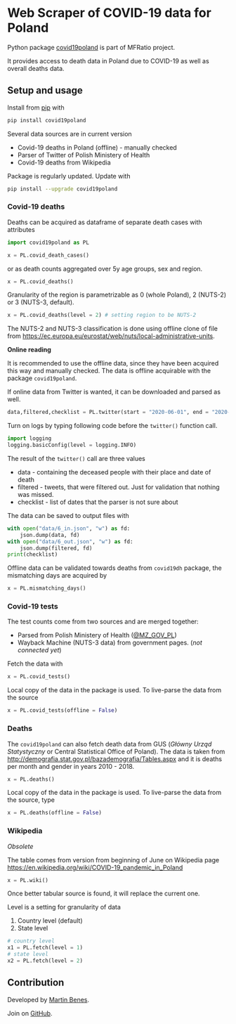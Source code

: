 
# Web Scraper of COVID-19 data for Poland

Python package [covid19poland](https://pypi.org/project/covid19poland/) is part of MFRatio project.

It provides access to death data in Poland due to COVID-19 as well as overall deaths data.

## Setup and usage

Install from [pip](https://pypi.org/project/covid19poland/) with

```python
pip install covid19poland
```

Several data sources are in current version
* Covid-19 deaths in Poland (offline) - manually checked
* Parser of Twitter of Polish Ministery of Health
* Covid-19 deaths from Wikipedia


Package is regularly updated. Update with

```bash
pip install --upgrade covid19poland
```

### Covid-19 deaths

Deaths can be acquired as dataframe of separate death cases with attributes

```python
import covid19poland as PL

x = PL.covid_death_cases()
```

or as death counts aggregated over 5y age groups, sex and region.

```python
x = PL.covid_deaths()
```

Granularity of the region is parametrizable as 0 (whole Poland), 2 (NUTS-2) or 3 (NUTS-3, default).

```python
x = PL.covid_deaths(level = 2) # setting region to be NUTS-2
```

The NUTS-2 and NUTS-3 classification is done using offline clone of file from
https://ec.europa.eu/eurostat/web/nuts/local-administrative-units.

**Online reading**

It is recommended to use the offline data, since they have been acquired
this way and manually checked. The data is offline acquirable with the package `covid19poland`.

If online data from Twitter is wanted, it can be downloaded and parsed as well.


```python
data,filtered,checklist = PL.twitter(start = "2020-06-01", end = "2020-07-01")
```

Turn on logs by typing following code before the `twitter()` function call.

```python
import logging
logging.basicConfig(level = logging.INFO)
```

The result of the `twitter()` call are three values

* data - containing the deceased people with their place and date of death
* filtered - tweets, that were filtered out. Just for validation that nothing was missed.
* checklist - list of dates that the parser is not sure about

The data can be saved to output files with 

```python
with open("data/6_in.json", "w") as fd:
    json.dump(data, fd)
with open("data/6_out.json", "w") as fd:
    json.dump(filtered, fd)
print(checklist)
```

Offline data can be validated towards deaths from `covid19dh` package,
the mismatching days are acquired by

```python
x = PL.mismatching_days()
```

### Covid-19 tests

The test counts come from two sources and are merged together:

* Parsed from Polish Ministery of Health ([@MZ_GOV_PL](https://twitter.com/MZ_GOV_PL))
* Wayback Machine (NUTS-3 data) from government pages. (*not connected yet*)


Fetch the data with

```python
x = PL.covid_tests()
```

Local copy of the data in the package is used.
To live-parse the data from the source

```python
x = PL.covid_tests(offline = False)
```


### Deaths

The `covid19poland` can also fetch death data from GUS (*Główny Urząd Statystyczny*
or Central Statistical Office of Poland). The data is taken from http://demografia.stat.gov.pl/bazademografia/Tables.aspx
and it is deaths per month and gender in years 2010 - 2018.


```python
x = PL.deaths()
```

Local copy of the data in the package is used. To live-parse the data from the source, type

```python
x = PL.deaths(offline = False)
```

### Wikipedia

*Obsolete*

The table comes from version from beginning of June on Wikipedia page
https://en.wikipedia.org/wiki/COVID-19_pandemic_in_Poland

```python
x = PL.wiki()
```

Once better tabular source is found, it will replace the current one.

Level is a setting for granularity of data

1. Country level (default)
2. State level

```python
# country level
x1 = PL.fetch(level = 1)
# state level
x2 = PL.fetch(level = 2)
```

## Contribution

Developed by [Martin Benes](https://github.com/martinbenes1996).

Join on [GitHub](https://github.com/martinbenes1996/covid19poland).


